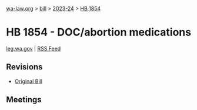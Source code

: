 [wa-law.org](/) > [bill](/bill/) > [2023-24](/bill/2023-24/) > [HB 1854](/bill/2023-24/hb/1854/)

# HB 1854 - DOC/abortion medications
[leg.wa.gov](https://app.leg.wa.gov/billsummary?BillNumber=1854&Year=2023&Initiative=false) | [RSS Feed](./rss.xml)

## Revisions
* [Original Bill](1/)

## Meetings